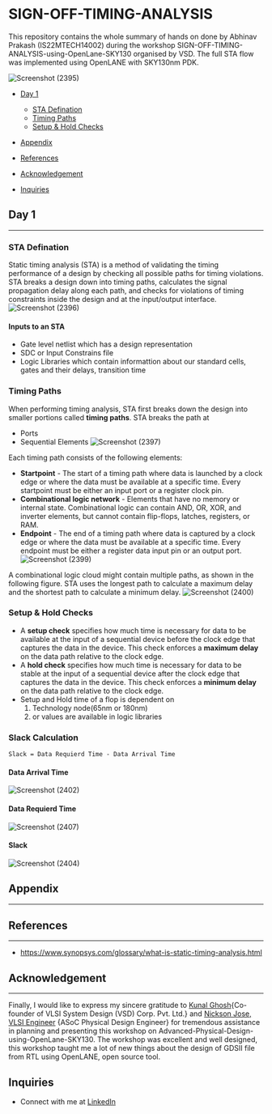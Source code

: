 # SIGN-OFF-TIMING-ANALYSIS
This repository contains the whole summary of hands on done by Abhinav Prakash (IS22MTECH14002) during the workshop SIGN-OFF-TIMING-ANALYSIS-using-OpenLane-SKY130 organised by VSD. The full STA flow was implemented using OpenLANE with SKY130nm PDK.

![Screenshot (2395)](https://user-images.githubusercontent.com/120498080/219842863-80a8bcc6-60cc-4f75-a2ec-f874641fd9bf.png)


* [Day 1](#day-1)
    + [STA Defination](#STA-Defination)
    + [Timing Paths](#Timing-Paths)
    + [Setup & Hold Checks](#Setup-&-Hold-Checks)
    
* [Appendix](#Appendix)
* [References](#references)
* [Acknowledgement](#acknowledgement)
* [Inquiries](#inquiries)

## Day 1
---
### STA Defination
Static timing analysis (STA) is a method of validating the timing performance of a design by checking all possible paths for timing violations. STA breaks a design down into timing paths, calculates the signal propagation delay along each path, and checks for violations of timing constraints inside the design and at the input/output interface.
![Screenshot (2396)](https://user-images.githubusercontent.com/120498080/219844063-4006e064-51f4-4425-ba65-e2c9842578b8.png)

#### Inputs to an STA 
- Gate level netlist which has a design representation
- SDC or Input Constrains file
- Logic Libraries which contain informattion about our standard cells, gates and their delays, transition time

### Timing Paths
When performing timing analysis, STA first breaks down the design into smaller portions called **timing paths**. 
STA breaks the path at 
- Ports 
- Sequential Elements
![Screenshot (2397)](https://user-images.githubusercontent.com/120498080/219843999-a4e6ad2a-e673-4d51-9ec3-b143904eb35a.png)


Each timing path consists of the following elements:

- **Startpoint** - The start of a timing path where data is launched by a clock edge or where the data must be available at a specific time. Every startpoint must be either an input port or a register clock pin.
- **Combinational logic network** - Elements that have no memory or internal state. Combinational logic can contain AND, OR, XOR, and inverter elements, but cannot contain flip-flops, latches, registers, or RAM.
- **Endpoint** - The end of a timing path where data is captured by a clock edge or where the data must be available at a specific time. Every endpoint must be either a register data input pin or an output port.
![Screenshot (2399)](https://user-images.githubusercontent.com/120498080/219844485-17755126-109f-413f-8c49-58c4b587bd9b.png)

A combinational logic cloud might contain multiple paths, as shown in the following figure. STA uses the longest path to calculate a maximum delay and the shortest path to calculate a minimum delay.
![Screenshot (2400)](https://user-images.githubusercontent.com/120498080/219844793-66a62bf4-9dd2-437a-893a-a80b8b9f6016.png)

### Setup & Hold Checks
- A **setup check** specifies how much time is necessary for data to be available at the input of a sequential device before the clock edge that captures the data in the device. This check enforces a **maximum delay** on the data path relative to the clock edge. 
- A **hold check** specifies how much time is necessary for data to be stable at the input of a sequential device after the clock edge that captures the data in the device. This check enforces a **minimum delay** on the data path relative to the clock edge.
- Setup and Hold time of a flop is dependent on 
    1. Technology node(65nm or 180nm)
    2. or values are available in logic libraries 
 
### Slack Calculation 
```
Slack = Data Requierd Time - Data Arrival Time 
```

#### Data Arrival Time 
![Screenshot (2402)](https://user-images.githubusercontent.com/120498080/219847626-790136dd-0486-44b3-b924-8d6e30f6f2b3.png)
#### Data Requierd Time 
![Screenshot (2407)](https://user-images.githubusercontent.com/120498080/219847653-139844fe-c626-4ff2-a30e-8d784cdfb36c.png)
#### Slack
![Screenshot (2404)](https://user-images.githubusercontent.com/120498080/219847660-dcf60d68-4815-42e2-b27b-c49cbe408e61.png)


## Appendix
---
    
## References
---
- https://www.synopsys.com/glossary/what-is-static-timing-analysis.html

## Acknowledgement
---
Finally, I would like to express my sincere gratitude to [Kunal Ghosh](https://www.linkedin.com/in/kunal-ghosh-vlsisystemdesign-com-28084836/){Co-founder of VLSI System Design (VSD) Corp. Pvt. Ltd.} and [Nickson Jose, VLSI Engineer](https://www.linkedin.com/in/nickson-jose/) {ASoC Physical Design Engineer} for tremendous assistance in planning and presenting this workshop on Advanced-Physical-Design-using-OpenLane-SKY130. The workshop was excellent and well designed, this workshop taught me a lot of new things about the design of GDSII file from RTL using OpenLANE, open source tool.   

## Inquiries
- Connect with me at [LinkedIn](https://www.linkedin.com/public-profile/settings?trk=d_flagship3_profile_self_view_public_profile)

